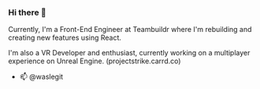 ### Hi there 👋

<!--
**elvisguillen/elvisguillen** is a ✨ _special_ ✨ repository because its `README.md` (this file) appears on your GitHub profile.

Here are some ideas to get you started:

- 🔭 I’m currently working on ...
- 🌱 I’m currently learning ...
- 👯 I’m looking to collaborate on ...
- 🤔 I’m looking for help with ...
- 💬 Ask me about ...
- 📫 How to reach me: ...
- 😄 Pronouns: ...
- ⚡ Fun fact: ...
-->

Currently, I'm a Front-End Engineer at Teambuildr where I'm rebuilding and creating new features using React. 

I'm also a VR Developer and enthusiast, currently working on a multiplayer experience on Unreal Engine. (projectstrike.carrd.co)

- 📫 @waslegit
